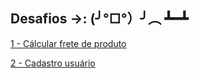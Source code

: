 
## Desafios ->: (╯°□°）╯︵ ┻━┻

[1 - Cálcular frete de produto](https://github.com/rodrigmars/desafios_python/blob/1cf590cf9b142913126ee4d64b19cca36f0b95f8/desafio_1/README.md)

[2 - Cadastro usuário](https://github.com/rodrigmars/desafios_python/blob/8de834f2e91c3b11eda221d58ad269747860278b/desafio_2/README.md)

